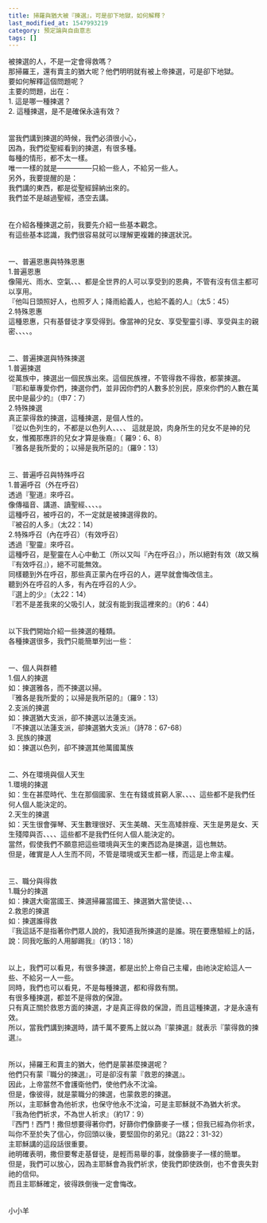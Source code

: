 ```yaml
---
title: 掃羅與猶大被『揀選』，可是卻下地獄，如何解釋？
last_modified_at: 1547993219
category: 預定論與自由意志
tags: []
---
```


<p>被揀選的人，不是一定會得救嗎？<br/>那掃羅王，還有賣主的猶大呢？他們明明就有被上帝揀選，可是卻下地獄。<br/>要如何解釋這個問題呢？<br/><!--more-->主要的問題，出在：<br/>1.	這是哪一種揀選？<br/>2.	這種揀選，是不是確保永遠有效？<br/><br/><br/>當我們講到揀選的時候，我們必須很小心，<br/>因為，我們從聖經看到的揀選，有很多種。<br/>每種的情形，都不太一樣。<br/>唯一一樣的就是—————只給一些人，不給另一些人。<br/>另外，我要提醒的是：<br/>我們講的東西，都是從聖經歸納出來的。<br/>我們並不是越過聖經，憑空去講。<br/><br/><br/>在介紹各種揀選之前，我要先介紹一些基本觀念。<br/>有這些基本認識，我們很容易就可以理解更複雜的揀選狀況。<br/><br/><br/>一、普遍恩惠與特殊恩惠<br/>1.普遍恩惠 <br/>像陽光、雨水、空氣、、、都是全世界的人可以享受到的恩典，不管有沒有信主都可以享用。<br/>『他叫日頭照好人，也照歹人；降雨給義人，也給不義的人』（太5：45）<br/>2.特殊恩惠<br/>這種恩惠，只有基督徒才享受得到。像當神的兒女、享受聖靈引導、享受與主的親密、、、、。<br/><br/><br/>二、普遍揀選與特殊揀選<br/>1.普遍揀選  <br/>從萬族中，揀選出一個民族出來。這個民族裡，不管得救不得救，都蒙揀選。<br/>『耶和華專愛你們，揀選你們，並非因你們的人數多於別民，原來你們的人數在萬民中是最少的』（申7：7）<br/>2.特殊揀選  <br/>真正蒙得救的揀選，這種揀選，是個人性的。<br/>『從以色列生的，不都是以色列人、、、、 這就是說，肉身所生的兒女不是神的兒女，惟獨那應許的兒女才算是後裔』（ 羅9：6、8）<br/>『雅各是我所愛的；以掃是我所惡的』（羅9：13）<br/><br/><br/>三、普遍呼召與特殊呼召<br/>1.普遍呼召（外在呼召） <br/>透過『聖道』來呼召。<br/>像傳福音、講道、讀聖經、、、、。 <br/>這種呼召，被呼召的，不一定就是被揀選得救的。<br/>『被召的人多』（太22：14）<br/>2.特殊呼召（內在呼召）（有效呼召）<br/>透過『聖靈』來呼召。<br/>這種呼召，是聖靈在人心中動工（所以又叫『內在呼召』），所以絕對有效（故又稱『有效呼召』），絕不可能無效。<br/>同樣聽到外在呼召，那些真正蒙內在呼召的人，遲早就會悔改信主。<br/>聽到外在呼召的人多，有內在呼召的人少。<br/>『選上的少』（太22：14）<br/>『若不是差我來的父吸引人，就沒有能到我這裡來的』（約6：44）<br/><br/><br/>以下我們開始介紹一些揀選的種類。<br/>各種揀選很多，我們只能簡單列出一些：<br/><br/><br/>一、個人與群體<br/>1.個人的揀選<br/>如：揀選雅各，而不揀選以掃。<br/>『雅各是我所愛的；以掃是我所惡的』（羅9：13）<br/>2.支派的揀選<br/>如：揀選猶大支派，卻不揀選以法蓮支派。<br/>『不揀選以法蓮支派，卻揀選猶大支派』（詩78：67-68）<br/>3.	民族的揀選<br/>如：揀選以色列，卻不揀選其他萬國萬族<br/><br/><br/>二、外在環境與個人天生<br/>1.環境的揀選<br/>如：生在甚麼時代、生在那個國家、生在有錢或貧窮人家、、、、這些都不是我們任何人個人能決定的。<br/>2.天生的揀選<br/>如：天生很會彈琴、天生數理很好、天生美醜、天生高矮胖瘦、天生是男是女、天生殘障與否、、、、這些都不是我們任何人個人能決定的。<br/>當然，假使我們不願意把這些環境與天生的東西認為是揀選，這也無妨。<br/>但是，確實是人人生而不同，不管是環境或天生都一樣，而這是上帝主權。<br/><br/><br/>三、職分與得救<br/>1.職分的揀選<br/>如：揀選大衛當國王、揀選掃羅當國王、揀選猶大當使徒、、、<br/>2.救恩的揀選<br/>如：揀選誰得救<br/>『我這話不是指著你們眾人說的，我知道我所揀選的是誰。現在要應驗經上的話，說：同我吃飯的人用腳踢我』（約13：18）<br/><br/><br/>以上，我們可以看見，有很多揀選，都是出於上帝自己主權，由祂決定給這人一些、不給另一人一些。<br/>同時，我們也可以看見，不是每種揀選，都和得救有關。<br/>有很多種揀選，都並不是得救的保證。<br/>只有真正關於救恩方面的揀選，才是真正得救的保證，而且這種揀選，才是永遠有效。<br/>所以，當我們講到揀選時，請千萬不要馬上就以為『蒙揀選』就表示『蒙得救的揀選』。<br/><br/><br/>所以，掃羅王和賣主的猶大，他們是蒙甚麼揀選呢？<br/>他們只有蒙『職分的揀選』，可是卻沒有蒙『救恩的揀選』。<br/>因此，上帝當然不會護衛他們，使他們永不沈淪。<br/>但是，像彼得，就是蒙職分的揀選，也蒙救恩的揀選。<br/>所以，主耶穌會為他祈求，也保守他永不沈淪，可是主耶穌就不為猶大祈求。<br/>『我為他們祈求，不為世人祈求』（約17：9）<br/>『西門！西門！撒但想要得著你們，好篩你們像篩麥子一樣；但我已經為你祈求，叫你不至於失了信心，你回頭以後，要堅固你的弟兄』（路22：31-32）<br/>主耶穌講的這段話很重要。<br/>祂明確表明，撒但要奪走基督徒，是輕而易舉的事，就像篩麥子一樣的簡單。<br/>但是，我們可以放心，因為主耶穌會為我們祈求，使我們即使跌倒，也不會喪失對祂的信仰。<br/>而且主耶穌確定，彼得跌倒後一定會悔改。<br/><br/><br/>小小羊<br/></p><p> </p><br/>
